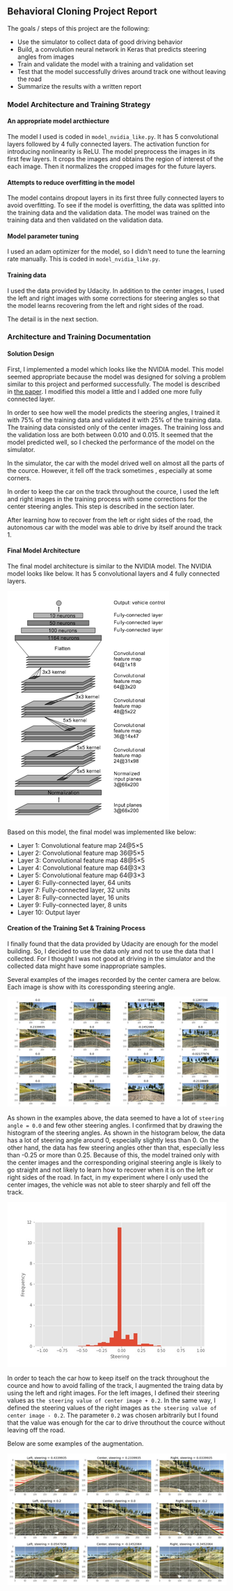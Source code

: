 ## Behavioral Cloning Project Report
[image1]: ./images/nvidia_network.png "Model Visualization"
[image2]: ./images/center_images.jpg
[image3]: ./images/steering_histogram.jpg
[image4]: ./images/left_center_right.jpg

The goals / steps of this project are the following:
* Use the simulator to collect data of good driving behavior
* Build, a convolution neural network in Keras that predicts steering angles from images
* Train and validate the model with a training and validation set
* Test that the model successfully drives around track one without leaving the road
* Summarize the results with a written report

### Model Architecture and Training Strategy
#### An appropriate model arcthiecture
The model I used is coded in `model_nvidia_like.py`. It has 5 convolutional layers followed by 4 fully connected layers. The activation function for introducing nonlinearity is ReLU. The model preprocess the images in its first few layers. It crops the images and obtains the region of interest of the each image. Then it normalizes the cropped images for the future layers.

#### Attempts to reduce overfitting in the model
The model contains dropout layers in its first three fully connected layers to avoid overfitting. To see if the model is overfitting, the data was splitted into the training data and the validation data. The model was trained on the training data and then validated on the validation data.

#### Model parameter tuning
I used an adam optimizer for the model, so I didn't need to tune the learning rate manually. This is coded in `model_nvidia_like.py`.

#### Training data
I used the data provided by Udacity. In addition to the center images, I used the left and right images with some corrections for steering angles so that the model learns recovering from the left and right sides of the road.

The detail is in the next section.


### Architecture and Training Documentation
#### Solution Design
First, I implemented a model which looks like the NVIDIA model. This model seemed appropriate because the model was designed for solving a problem similar to this project and performed successfully. The model is described in [the paper](https://arxiv.org/pdf/1604.07316v1.pdf). I modified this model a little and I added one more fully connected layer.

In order to see how well the model predicts the steering angles, I trained it with 75% of the training data and validated it with 25% of the training data. The training data consisted only of the center images. The training loss and the validation loss are both between 0.010 and 0.015. It seemed that the model predicted well, so I checked the performance of the model on the simulator.

In the simulator, the car with the model drived well on almost all the parts of the cource. However, it fell off the track sometimes , especially at some corners.

In order to keep the car on the track throughout the cource, I used the left and right images in the training process with some corrections for the center steering angles. This step is described in the section later.

After learning how to recover from the left or right sides of the road, the autonomous car with the model was able to drive by itself around the track 1.

#### Final Model Architecture
The final model architecture is similar to the NVIDIA model. The NVIDIA model looks like below. It has 5 convolutional layers and 4 fully connected layers.

![alt text][image1]

Based on this model, the final model was implemented like below:
- Layer 1: Convolutional feature map 24@5×5
- Layer 2: Convolutional feature map 36@5×5
- Layer 3: Convolutional feature map 48@5×5
- Layer 4: Convolutional feature map 64@3×3
- Layer 5: Convolutional feature map 64@3×3
- Layer 6: Fully-connected layer, 64 units
- Layer 7: Fully-connected layer, 32 units
- Layer 8: Fully-connected layer, 16 units
- Layer 9: Fully-connected layer, 8 units
- Layer 10: Output layer

#### Creation of the Training Set & Training Process
I finally found that the data provided by Udacity are enough for the model building. So, I decided to use the data only and not to use the data that I collected. For I thought I was not good at driving in the simulator and the collected data might have some inappropriate samples.

Several examples of the images recorded by the center camera are below. Each image is show with its coressponding steering angle.

![alt text][image2]

As shown in the examples above, the data seemed to have a lot of `steering angle = 0.0` and few other steering angles. I confirmed that by drawing the histogram of the steering angles. As shown in the histogram below, the data has a lot of steering angle around 0, especially slightly less than 0. On the other hand, the data has few steering angles other than that, especially less than -0.25 or more than 0.25. Because of this, the model trained only with the center images and the corresponding original steering angle is likely to go straight and not likely to learn how to recover when it is on the left or right sides of the road. In fact, in my experiment where I only used the center images, the vehicle was not able to steer sharply and fell off the track.

![alt text][image3]

In order to teach the car how to keep itself on the track throughout the cource and how to avoid falling of the track, I augmented the traing data by using the left and right images. For the left images, I defined their steering values as `the steering value of center image + 0.2`. In the same way, I defined the steering values of the right images as `the steering value of center image - 0.2`. The parameter `0.2` was chosen arbitrarily but I found that the value was enough for the car to drive throuthout the cource without leaving off the road.

Below are some examples of the augmentation.

![alt text][image4]
